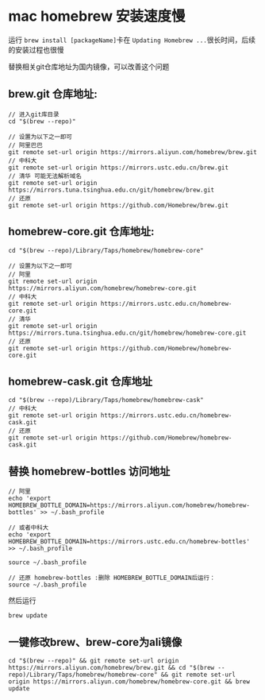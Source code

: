 # mac homebrew 安装速度慢

运行 `brew install [packageName]`卡在 `Updating Homebrew ...`很长时间，后续的安装过程也很慢

替换相关git仓库地址为国内镜像，可以改善这个问题



## brew.git 仓库地址:
```
// 进入git库目录
cd "$(brew --repo)"

// 设置为以下之一即可
// 阿里巴巴
git remote set-url origin https://mirrors.aliyun.com/homebrew/brew.git
// 中科大
git remote set-url origin https://mirrors.ustc.edu.cn/brew.git
// 清华 可能无法解析域名
git remote set-url origin https://mirrors.tuna.tsinghua.edu.cn/git/homebrew/brew.git
// 还原
git remote set-url origin https://github.com/Homebrew/brew.git
```

## homebrew-core.git 仓库地址:
```
cd "$(brew --repo)/Library/Taps/homebrew/homebrew-core"

// 设置为以下之一即可
// 阿里
git remote set-url origin https://mirrors.aliyun.com/homebrew/homebrew-core.git
// 中科大
git remote set-url origin https://mirrors.ustc.edu.cn/homebrew-core.git
// 清华
git remote set-url origin https://mirrors.tuna.tsinghua.edu.cn/git/homebrew/homebrew-core.git
// 还原
git remote set-url origin https://github.com/Homebrew/homebrew-core.git
```

## homebrew-cask.git 仓库地址

```
cd "$(brew --repo)/Library/Taps/homebrew/homebrew-cask"
// 中科大
git remote set-url origin https://mirrors.ustc.edu.cn/homebrew-cask.git
// 还原
git remote set-url origin https://github.com/Homebrew/homebrew-cask.git
```


## 替换 homebrew-bottles 访问地址

```
// 阿里
echo 'export HOMEBREW_BOTTLE_DOMAIN=https://mirrors.aliyun.com/homebrew/homebrew-bottles' >> ~/.bash_profile

// 或者中科大
echo 'export HOMEBREW_BOTTLE_DOMAIN=https://mirrors.ustc.edu.cn/homebrew-bottles' >> ~/.bash_profile

source ~/.bash_profile

// 还原 homebrew-bottles :删除 HOMEBREW_BOTTLE_DOMAIN后运行：
source ~/.bash_profile
```

然后运行
```
brew update
```

## 一键修改brew、brew-core为ali镜像
```
cd "$(brew --repo)" && git remote set-url origin https://mirrors.aliyun.com/homebrew/brew.git && cd "$(brew --repo)/Library/Taps/homebrew/homebrew-core" && git remote set-url origin https://mirrors.aliyun.com/homebrew/homebrew-core.git && brew update
```
